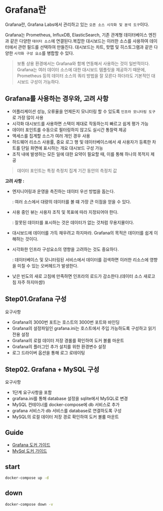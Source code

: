 # Grafana란

Grafana란, Grafana Labs에서 관리하고 있는 `오픈 소스 시각화 및 분석 도구`이다.

Grafana는 Prometheus, InfluxDB, ElasticSearch, 기존 관계형 데이터베이스 엔진과 같은 다양한 `데이터 소스`에 연결된다.복잡한 대시보드는 이러한 소스를 사용하여 데이터에서 관련 필드를 선택하여 만들진다. 대시보드는 차트, 핫맵 및 히스토그램과 같은 다양한 `시각화 구성 요소`를 병합할 수 있다.

> 보통 상용 환경에서는 Grafana와 함께 연동해서 사용하는 것이 일반적이다. Grafana는 여러 데이터 소스에 대한 대시보드 템플릿을 제공하기 때문에, Prometheus 등의 데이터 소스의 쿼리 방법을 잘 모른다 하더라도 기본적인 대시보드 구성이 가능하다.

## Grafana를 사용하는 경우와, 고려 사항

- 어플리케이션 성능, 오류율을 언제든지 모니터링 할 수 있도록 `인프라 모니터링 도구`로 가장 많이 사용
- 시각화 대시보드를 사용하면 스택이 제대로 작동하는지 빠르고 쉽게 평가 가능
- 데이터 포인트를 수동으로 필터링하지 않고도 실시간 통찰력 제공
- 액세스를 집계할 소스가 여러 개인 경우 사용
- 하드웨어 리소스 사용률, 중요 로그 행 및 데이터베이스에서 새 사용자가 등록한 차트를 단일 화면에 표시하는 개요 대시보드 구성 가능
- 조직 내에 발생하는 모든 일에 대한 요약이 필요할 때, 이를 통해 하나의 목적지 제공

> 데이터 포인트는 특정 측정치 집계 기간 동안의 측정치 값

**고려 사항 :**

- 엔지니어링과 운영을 촉진하는 데이터 우선 방법을 돕는다.

  : 여러 소스에서 대량의 데이터를 볼 떄 가장 큰 이점을 얻을 수 있다.

- 사용 중인 뷰는 사용자 조직 및 목표에 따라 지정되어야 한다.

  : 잘못된 데이터를 표시하는 것은 데이터가 없는 것처럼 무용지물이다.

- 대시보드에 데이터를 가득 채우려고 하지마라. Grafana의 목적은 데이터를 쉽게 이해하는 것이다.

- 시각화한 인프라 구성요소의 영향을 고려하는 것도 중요하다.

  : 데이터베이스 및 모니터링된 서비스에서 데이터를 검색하면 이러한 리소스에 영향을 미칠 수 있는 오버헤드가 발생한다.

- 낮은 빈도의 새로 고침에 만족하면 인프라의 로드가 감소한다.(데이터 소스 새로고침 자주 하지마셈!)

## Step01.Grafana 구성

요구사항

- Grafana의 3000번 포트는 호스트의 3000번 포트와 바인딩
- Grafana의 설정파일인 grafana.ini는 호스트에서 주입 가능하도록 구성하고 읽기 전용 설정
- Grafana의 로컬 데이터 저장 경롤를 확인하여 도커 볼륨 마운트
- Grafana의 플러그인 추가 설치를 위한 환경변수 설정
- 로그 드라이버 옵션을 통해 로그 로테이팅

## Step02. Grafana + MySQL 구성

요구사항

- 1단계 요구사항을 포함
- grafana.ini를 통해 database 설정을 sqlite에서 MySQL로 변경
- MySQL 컨테이너를 docker-compose에 db 서비스로 추가
- grafana 서비스가 db 서비스를 database로 연결하도록 구성
- MySQL의 로컬 데이터 저장 경로 확인하여 도커 볼륨 마운트

## Guide

- [Grafana 도커 가이드](https://grafana.com/docs/grafana/latest/installation/docker)
- [MySql 도커 가이드](https://hub.docker.com/_/mysql)

## start

```sh
docker-compose up -d
```

## down

```sh
docker-compose down -v
```
